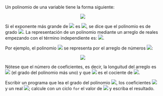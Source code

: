 Un polinomio de una variable tiene la forma siguiente:
<p align="center" width="100%">
<img src="https://render.githubusercontent.com/render/math?math=P(x) = a_{n}x^n %2B a_{n-1}x^{n-1} %2B \ldots %2B a_{1}x %2B a_{0}, (a_{n} \gt 0)">
</p>

Si el exponente más grande de <img src="https://render.githubusercontent.com/render/math?math=x">
es
<img src="https://render.githubusercontent.com/render/math?math=x^n">,
se dice que el polinomio es de grado
<img src="https://render.githubusercontent.com/render/math?math=n">.
La representación de un polinomio mediante un arreglo de reales empezando
con el término independiente es:
<img src="https://render.githubusercontent.com/render/math?math=[a_{0}, a_{1}, \ldots, a_{n}]">.

Por ejemplo, el polinomio
<img src="https://render.githubusercontent.com/render/math?math=P(x) = -3x^4 %2B 2x^3 %2B 10x^2 - 5">
se representa por el arreglo de números <img src="https://render.githubusercontent.com/render/math?math=a">:
<p align="center" width="100%">
<img src="https://render.githubusercontent.com/render/math?math=a = [-5, 0, 10, 2, -3]">
</p>
Nótese que el número de coeficientes, es decir, la longuitud del arreglo es
<img src="https://render.githubusercontent.com/render/math?math=n %2B 1"> (el grado del polinomio más uno)
y que <img src="https://render.githubusercontent.com/render/math?math=a_{k}"> es el
cociente de <img src="https://render.githubusercontent.com/render/math?math=x^k">.

Escribir un programa que lea el grado del polinomio
<img src="https://render.githubusercontent.com/render/math?math=n">,
los coeficientes
<img src="https://render.githubusercontent.com/render/math?math=[a_{0}, a_{1}, \ldots, a_{n}]"> y
un real
<img src="https://render.githubusercontent.com/render/math?math=t">;
calcule con un ciclo `for` el valor de
<img src="https://render.githubusercontent.com/render/math?math=P(t) = \sum_{i=0}^n a_{i}x^i"> y
escriba el resultado.